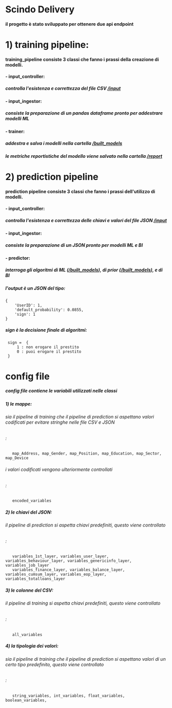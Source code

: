 # Scindo Delivery

#### il progetto è stato sviluppato per ottenere due api endpoint

# 1) training pipeline:

#### training_pipeline consiste 3 classi che fanno i prassi della creazione di modelli.
####   - input_controller:
#####    controlla l'esistenza e correttezza del file CSV [/input](https://github.com/bizhanzahedi/scindo_final_delivery/tree/main/input)
####   - input_ingestor:
#####    consiste la preparazione di un pandas dataframe pronto per addestrare modelli ML
####   - trainer:
#####    addestra e salva i modelli nella cartella [/built_models](https://github.com/bizhanzahedi/scindo_final_delivery/tree/main/built_models)
#####    le metriche reportistiche del modello viene salvato nella cartella [/report](https://github.com/bizhanzahedi/scindo_final_delivery/tree/main/report) 


# 2) prediction pipeline
#### prediction pipeline consiste 3 classi che fanno i prassi dell'utilizzo di modelli.
####   - input_controller:
#####    controlla l'esistenza e correttezza delle chiavi e valori del file JSON [/input](https://github.com/bizhanzahedi/scindo_final_delivery/tree/main/input)
####   - input_ingestor:
#####    consiste la preparazione di un JSON pronto per modelli ML e BI
####   - predictor:
#####    interroga gli algoritmi di ML ([/built_models](https://github.com/bizhanzahedi/scindo_final_delivery/tree/main/built_models)), di prior ([/built_models](https://github.com/bizhanzahedi/scindo_final_delivery/tree/main/prior_default_probability_loans/output_model)), e di BI 
#####    l'output è un JSON del tipo:
    {
        'UserID': 1, 
        'default_probability': 0.0855, 
        'sign': 1
    }

##### sign è la decisione finale di algoritmi:
     sign =  {
         1 : non erogare il prestito
         0 : puoi erogare il prestito
     }

# config file
##### config file contiene le variabili utilizzati nelle classi

##### 1) le mappe:
######   sia il pipeline di training che il pipeline di prediction si aspettano valori codificati per evitare stringhe nelle file CSV e JSON
######   :
       map_Address, map_Gender, map_Position, map_Education, map_Sector, map_Device
######   i valori codificati vengono ulteriormente controllati
######   :
       encoded_variables


##### 2) le chiavi del JSON:
######   il pipeline di prediction si aspetta chiavi predefiniti, questo viene controllato
######   :
       variables_1st_layer, variables_user_layer, variables_behaviour_layer, variables_genericinfo_layer, variables_job_layer
       variables_finance_layer, variables_balance_layer, variables_cumsum_layer, variables_eop_layer, variables_totalloans_layer

##### 3) le colonne del CSV:
######   il pipeline di training si aspetta chiavi predefiniti, questo viene controllato
######   :
       all_variables

##### 4) la tipologia dei valori:
######   sia il pipeline di training che il pipeline di prediction si aspettano valori di un certo tipo predefinito, questo viene controllato
######   :
       string_variables, int_variables, float_variables, boolean_variables, 
       
